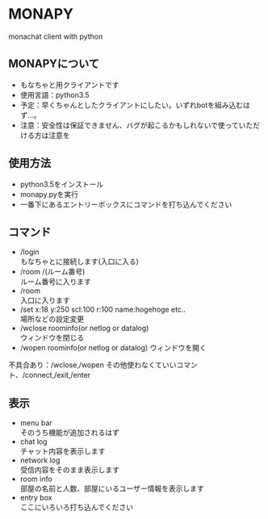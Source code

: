 # MONAPY
monachat client with python
## MONAPYについて
+ もなちゃと用クライアントです
+ 使用言語：python3.5
+ 予定：早くちゃんとしたクライアントにしたい。いずれbotを組み込むはず…。
+ 注意：安全性は保証できません、バグが起こるかもしれないで使っていただける方は注意を

## 使用方法
+ python3.5をインストール
+ monapy.pyを実行
+ 一番下にあるエントリーボックスにコマンドを打ち込んでください

## コマンド
+ /login  
 もなちゃとに接続します(入口に入る)
+ /room /(ルーム番号)  
 ルーム番号に入ります
+ /room  
 入口に入ります
+ /set x:18 y:250 scl:100 r:100 name:hogehoge etc..  
 場所などの設定変更
+ /wclose roominfo(or netlog or datalog)  
 ウィンドウを閉じる
+ /wopen roominfo(or netlog or datalog)
 ウィンドウを開く

不具合あり：/wclose,/wopen
その他使わなくていいコマント、/connect,/exit,/enter

## 表示
+ menu bar  
 そのうち機能が追加されるはず
+ chat log  
 チャット内容を表示します  
+ network log  
 受信内容をそのまま表示します  
+ room info  
 部屋の名前と人数、部屋にいるユーザー情報を表示します  
+ entry box  
 ここにいろいろ打ち込んでください  
